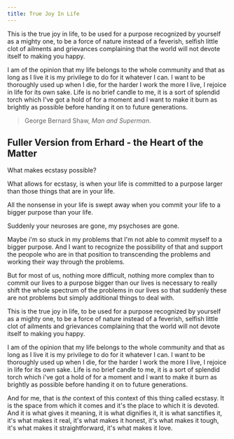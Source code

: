 ```yaml
---
title: True Joy In Life
---
```

This is the true joy in life, to be used for a purpose recognized by yourself as a mighty one, to be a force of nature instead of a feverish, selfish little clot of ailments and grievances complaining that the world will not devote itself to making you happy.

I am of the opinion that my life belongs to the whole community and that as long as I live it is my privilege to do for it whatever I can. I want to be thoroughly used up when I die, for the harder I work the more I live, I rejoice in life for its own sake. Life is no brief candle to me, it is a sort of splendid torch which I've got a hold of for a moment and I want to make it burn as brightly as possible before handing it on to future generations.

> George Bernard Shaw, *Man and Superman*.

## Fuller Version from Erhard - the Heart of the Matter

What makes ecstasy possible?

What allows for ecstasy, is when your life is committed to a purpose larger than those things that are in your life.

All the nonsense in your life is swept away when you commit your life to a bigger purpose than your life.

Suddenly your neuroses are gone, my psychoses are gone.

Maybe i'm so stuck in my problems that I'm not able to commit myself to a bigger purpose. And I want to recognize the possibility of that and support the peopole who are in that position to transcending the problems and working their way through the problems.

But for most of us, nothing more difficult, nothing more complex than to commit our lives to a purpose bigger than our lives is necessary to really shift the whole spectrum of the problems in our lives so that suddenly these are not problems but simply additional things to deal with.

This is the true joy in life, to be used for a purpose recognized by yourself as a mighty one, to be a force of nature instead of a feverish, selfish little clot of ailments and grievances complaining that the world will not devote itself to making you happy.

I am of the opinion that my life belongs to the whole community and that as long as I live it is my privilege to do for it whatever I can. I want to be thoroughly used up when I die, for the harder I work the more I live, I rejoice in life for its own sake. Life is no brief candle to me, it is a sort of splendid torch which i've got a hold of for a moment and I want to make it burn as brightly as possible before handing it on to future generations.

And for me, that is *the* context of this context of this thing called ecstasy. It is the space from which it comes and it's the place to which it is devoted. And it is what gives it meaning, it is what dignifies it, it is what sanctifies it, it's what makes it real, it's what makes it honest, it's what makes it tough, it's what makes it straightforward, it's what makes it love. 